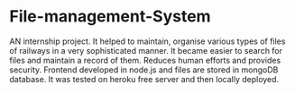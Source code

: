 # File-management-System
AN internship project.
It helped to maintain, organise various types of files of railways in a very sophisticated manner.
It became easier to search for files and maintain a record of them.
Reduces human efforts and provides security.
Frontend developed in node.js and files are stored in mongoDB database.
It was tested on heroku free server and then locally deployed.
